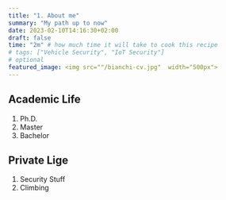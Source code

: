```yaml
---
title: "1. About me"
summary: "My path up to now"
date: 2023-02-10T14:16:30+02:00
draft: false
time: "2m" # how much time it will take to cook this recipe
# tags: ["Vehicle Security", "IoT Security"]
# optional
featured_image: <img src=""/bianchi-cv.jpg"  width="500px">
---
```

## Academic Life

1. Ph.D.
2. Master
3. Bachelor


## Private Lige

1. Security Stuff
2. Climbing

